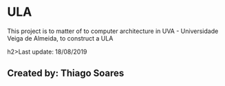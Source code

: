 # ULA

This project is to matter of to computer architecture in UVA - Universidade Veiga de Almeida, to construct a ULA

h2>Last update: 18/08/2019 </h2>
<h2>Created by: Thiago Soares </h2>
